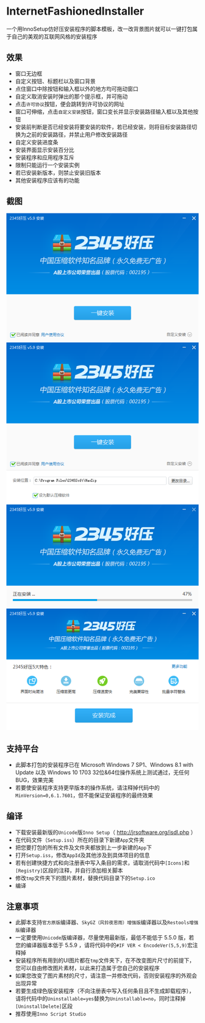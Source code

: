 # InternetFashionedInstaller
一个用InnoSetup仿好压安装程序的脚本模板，改一改背景图片就可以一键打包属于自己的美观的互联网风格的安装程序

## 效果
* 窗口无边框
* 自定义按钮、标题栏以及窗口背景
* 点住窗口中除按钮和输入框以外的地方均可拖动窗口
* 自定义取消安装时弹出的那个提示框，并可拖动
* 点击`许可协议`按钮，便会跳转到许可协议的网址
* 窗口可伸缩，点击`自定义安装`按钮，窗口变长并显示安装路径输入框以及其他按钮
* 安装前判断是否已经安装将要安装的软件，若已经安装，则将目标安装路径切换为之前的安装路径，并禁止用户修改安装路径
* 自定义安装进度条
* 安装界面显示安装百分比
* 安装程序和应用程序互斥
* 限制只能运行一个安装实例
* 若已安装新版本，则禁止安装旧版本
* 其他安装程序应该有的功能

## 截图
![01](/Snapshot/01.PNG)
![02](/Snapshot/02.PNG)
![03](/Snapshot/03.PNG)
![04](/Snapshot/04.PNG)

## 支持平台
* 此脚本打包的安装程序已在 Microsoft Windows 7 SP1、Windows 8.1 with Update 以及 Windows 10 1703 32位&64位操作系统上测试通过，无任何BUG，效果完美
* 若要使安装程序支持更早版本的操作系统，请注释掉代码中的`MinVersion=0,6.1.7601`，但不能保证安装程序的最终效果

## 编译
* 下载安装最新版的`Unicode`版`Inno Setup`（ http://jrsoftware.org/isdl.php ）
* 在代码文件（`Setup.iss`）所在的目录下新建`App`文件夹
* 把您要打包的所有文件及文件夹都放到上一步新建的`App`下
* 打开`Setup.iss`，修改`AppId`及其他涉及到具体项目的信息
* 若有创建快捷方式和向注册表中写入条目的需求，请取消代码中`[Icons]`和`[Registry]`区段的注释，并自行添加相关脚本
* 修改`tmp`文件夹下的图片素材，替换代码目录下的`Setup.ico`
* 编译

## 注意事项
* 此脚本支持`官方原版`编译器、`SkyGZ（风铃夜思雨）增强版`编译器以及`Restools增强版`编译器
* 一定要使用`Unicode`版编译器，尽量使用最新版，最低不能低于 5.5.0 版，若您的编译器版本低于 5.5.9 ，请将代码中的`#IF VER < EncodeVer(5,5,9)`宏注释掉
* 安装程序所有用到的UI图片都在`tmp`文件夹下，在不改变图片尺寸的前提下，您可以自由修改图片素材，以此来打造属于您自己的安装程序
* 如果您改变了图片素材的尺寸，请注意一并修改代码，否则安装程序的外观会出现异常
* 若要生成绿色版安装程序（不向注册表中写入任何条目且不生成卸载程序），请将代码中的`Uninstallable=yes`替换为`Uninstallable=no`，同时注释掉`[UninstallDelete]`区段
* 推荐使用`Inno Script Studio`
